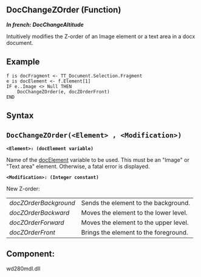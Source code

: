 


## DocChangeZOrder (Function)

***In french: DocChangeAltitude***



<a name="XUse"></a>
<a name="Use"></a>
<a name="description"></a>
Intuitively modifies the Z-order of an Image element or a text area in a docx document.
<a name="Example1"></a>
<a name="sample_code"></a>

## Example


```wl
f is docFragment <- TT_Document.Selection.Fragment
e is docElement <- f.Element[1]
IF e..Image <> Null THEN
	DocChangeZOrder(e, docZOrderFront)
END
```

<a name="XSYNTAX"></a>

## Syntax
<a name="SYNTAX1"></a>

`DocChangeZOrder(<Element> , <Modification>)`
---

**`<Element>: (docElement variable)`**

Name of the [docElement](../WDLang1/1000022484.md) variable to be used. This must be an "Image" or "Text area" element. Otherwise, a fatal error is displayed. 

**`<Modification>: (Integer constant)`**

New Z-order:


|   |   |
| --- | --- |
| *docZOrderBackground* | Sends the element to the background. |
| *docZOrderBackward* | Moves the element to the lower level. |
| *docZOrderForward* | Moves the element to the upper level. |
| *docZOrderFront* | Brings the element to the foreground. |





<a name="XComponent"></a>

## Component:
wd280mdl.dll
